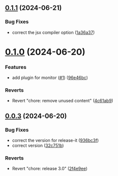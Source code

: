 

## [0.1.1](https://github.com/ZoomPhant/zoomphant-utils/compare/0.1.0...0.1.1) (2024-06-21)


### Bug Fixes

* correct the jsx compiler option ([1a36a37](https://github.com/ZoomPhant/zoomphant-utils/commit/1a36a37a3cc672512a5b5d54cf873fa2d7fc85a3))

# [0.1.0](https://github.com/ZoomPhant/zoomphant-utils/compare/0.0.3...0.1.0) (2024-06-20)


### Features

* add plugin for monitor ([#1](https://github.com/ZoomPhant/zoomphant-utils/issues/1)) ([96e46bc](https://github.com/ZoomPhant/zoomphant-utils/commit/96e46bcbb69959f2a70592891d5a3d5c2f4849b5))


### Reverts

* Revert "chore: remove unused content" ([4c61ab9](https://github.com/ZoomPhant/zoomphant-utils/commit/4c61ab96676bc5f593e830cee7574170e73b75ac))

## [0.0.3](https://github.com/ZoomPhant/zoomphant-utils/compare/0.0.2...0.0.3) (2024-06-20)


### Bug Fixes

* correct the version for release-it ([936bc3f](https://github.com/ZoomPhant/zoomphant-utils/commit/936bc3fafaaff527b859c20068fb6bfbee4e95ee))
* correct version ([32c751b](https://github.com/ZoomPhant/zoomphant-utils/commit/32c751b9982b3fbce42e0c6182772bdcb3b336e4))


### Reverts

* Revert "chore: release 3.0" ([2f4e9ee](https://github.com/ZoomPhant/zoomphant-utils/commit/2f4e9ee2e09db725e81b5c51bb2808181c1c5e29))
